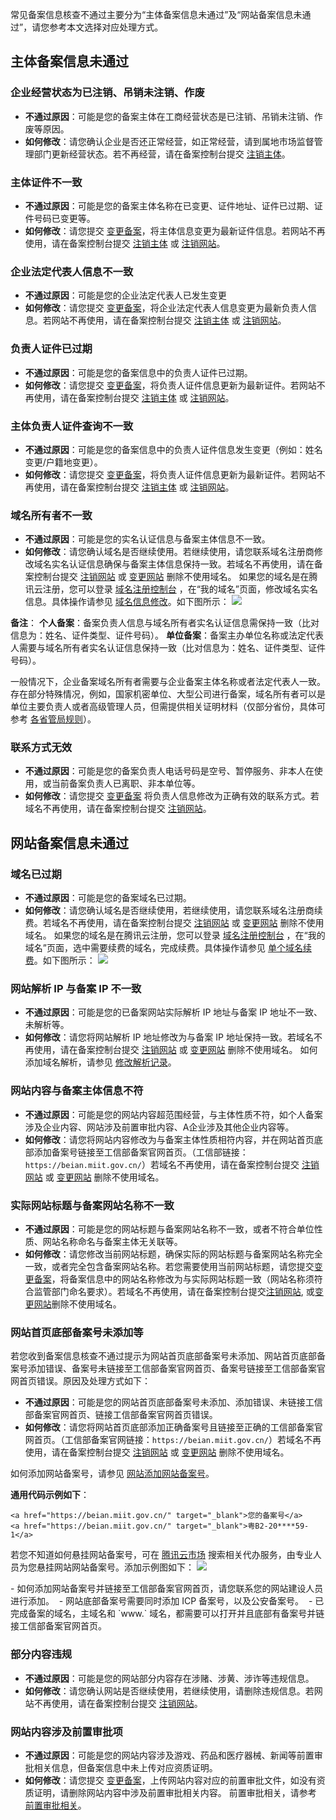 

常见备案信息核查不通过主要分为“主体备案信息未通过”及“网站备案信息未通过”，请您参考本文选择对应处理方式。




## 主体备案信息未通过

### 企业经营状态为已注销、吊销未注销、作废[](id:1)
- **不通过原因**：可能是您的备案主体在工商经营状态是已注销、吊销未注销、作废等原因。
- **如何修改**：请您确认企业是否还正常经营，如正常经营，请到属地市场监督管理部门更新经营状态。若不再经营，请在备案控制台提交 [注销主体](https://cloud.tencent.com/document/product/243/37410)。


### 主体证件不一致[](id:2)
- **不通过原因**：可能是您的备案主体名称在已变更、证件地址、证件已过期、证件号码已变更等。
- **如何修改**：请您提交 [变更备案](https://cloud.tencent.com/document/product/243/37406)，将主体信息变更为最新证件信息。若网站不再使用，请在备案控制台提交 [注销主体](https://cloud.tencent.com/document/product/243/37410) 或 [注销网站](https://cloud.tencent.com/document/product/243/37409)。


### 企业法定代表人信息不一致[](id:3)
- **不通过原因**：可能是您的企业法定代表人已发生变更
- **如何修改**：请您提交 [变更备案](https://cloud.tencent.com/document/product/243/37406)，将企业法定代表人信息变更为最新负责人信息。若网站不再使用，请在备案控制台提交 [注销主体](https://cloud.tencent.com/document/product/243/37410) 或 [注销网站](https://cloud.tencent.com/document/product/243/37409)。


### 负责人证件已过期[](id:4)
- **不通过原因**：可能是您的备案信息中的负责人证件已过期。
- **如何修改**：请您提交 [变更备案](https://cloud.tencent.com/document/product/243/37406)，将负责人证件信息更新为最新证件。若网站不再使用，请在备案控制台提交 [注销主体](https://cloud.tencent.com/document/product/243/37410) 或 [注销网站](https://cloud.tencent.com/document/product/243/37409)。


### 主体负责人证件查询不一致[](id:5)
- **不通过原因**：可能是您的备案信息中的负责人证件信息发生变更（例如：姓名变更/户籍地变更）。
- **如何修改**：请您提交 [变更备案](https://cloud.tencent.com/document/product/243/37406)，将负责人证件信息更新为最新证件。若网站不再使用，请在备案控制台提交 [注销主体](https://cloud.tencent.com/document/product/243/37410) 或 [注销网站](https://cloud.tencent.com/document/product/243/37409)。


### 域名所有者不一致[](id:7)
- **不通过原因**：可能是您的实名认证信息与备案主体信息不一致。
- **如何修改**：请您确认域名是否继续使用。若继续使用，请您联系域名注册商修改域名实名认证信息确保与备案主体信息保持一致。若域名不再使用，请在备案控制台提交 [注销网站](https://cloud.tencent.com/document/product/243/37409) 或 [变更网站](https://cloud.tencent.com/document/product/243/37407) 删除不使用域名。
如果您的域名是在腾讯云注册，您可以登录 [域名注册控制台](https://console.cloud.tencent.com/domain) ，在“我的域名”页面，修改域名实名信息。具体操作请参见 [域名信息修改](https://cloud.tencent.com/document/product/242/3648)。如下图所示：
![](https://qcloudimg.tencent-cloud.cn/raw/0f9cb1f1f7e3ae5caa848daa801bc7a5.png)

**备注**：
**个人备案**：备案负责人信息与域名所有者实名认证信息需保持一致（比对信息为：姓名、证件类型、证件号码）。
**单位备案**：备案主办单位名称或法定代表人需要与域名所有者实名认证信息保持一致（比对信息为：姓名、证件类型、证件号码）。

一般情况下，企业备案域名所有者需要与企业备案主体名称或者法定代表人一致。
存在部分特殊情况，例如，国家机密单位、大型公司进行备案，域名所有者可以是单位主要负责人或者高级管理人员，但需提供相关证明材料（仅部分省份，具体可参考 [各省管局规则](https://cloud.tencent.com/document/product/243/3474)）。


### 联系方式无效[](id:13)
- **不通过原因**：可能是您的备案负责人电话号码是空号、暂停服务、非本人在使用，或当前备案负责人已离职、非本单位等。
- **如何修改**：请您提交 [变更备案](https://cloud.tencent.com/document/product/243/37406) 将负责人信息修改为正确有效的联系方式。若域名不再使用，请在备案控制台提交 [注销网站](https://cloud.tencent.com/document/product/243/37409)。


## 网站备案信息未通过


### 域名已过期[](id:6)
- **不通过原因**：可能是您的备案域名已过期。
- **如何修改**：请您确认域名是否继续使用，若继续使用，请您联系域名注册商续费。若域名不再使用，请在备案控制台提交 [注销网站](https://cloud.tencent.com/document/product/243/37409) 或 [变更网站](https://cloud.tencent.com/document/product/243/37407) 删除不使用域名。
如果您的域名是在腾讯云注册，您可以登录 [域名注册控制台](https://console.cloud.tencent.com/domain) ，在“我的域名”页面，选中需要续费的域名，完成续费。具体操作请参见 [单个域名续费](https://cloud.tencent.com/document/product/242/9644)。如下图所示：
![](https://qcloudimg.tencent-cloud.cn/raw/270e0c871c4dd4212b03c993eb38ec3c.png)



### 网站解析 IP 与备案 IP 不一致[](id:8)
- **不通过原因**：可能是您的已备案网站实际解析 IP 地址与备案 IP 地址不一致、未解析等。
- **如何修改**：请您将网站解析 IP 地址修改为与备案 IP 地址保持一致。若域名不再使用，请在备案控制台提交 [注销网站](https://cloud.tencent.com/document/product/243/37409) 或 [变更网站](https://cloud.tencent.com/document/product/243/37407) 删除不使用域名。
 如何添加域名解析，请参见 [修改解析记录](https://cloud.tencent.com/document/product/302/42168)。
 
 
 
 ### 网站内容与备案主体信息不符[](id:9)
- **不通过原因**：可能是您的网站内容超范围经营，与主体性质不符，如个人备案涉及企业内容、网站涉及前置审批内容、A企业涉及其他企业内容等。
- **如何修改**：请您将网站内容修改为与备案主体性质相符内容，并在网站首页底部添加备案号链接至工信部备案官网首页。（工信部链接：`https://beian.miit.gov.cn/`）若域名不再使用，请在备案控制台提交 [注销网站](https://cloud.tencent.com/document/product/243/37409) 或 [变更网站](https://cloud.tencent.com/document/product/243/37407) 删除不使用域名。

### 实际网站标题与备案网站名称不一致[](id:13)
- **不通过原因**：可能是您的网站标题与备案网站名称不一致，或者不符合单位性质、网站名称命名与备案主体无关联等。
- **如何修改**：请您修改当前网站标题，确保实际的网站标题与备案网站名称完全一致，或者完全包含备案网站名称。若您需要使用当前网站标题，请您提交[变更备案](https://cloud.tencent.com/document/product/243/37406)，将备案信息中的网站名称修改为与实际网站标题一致（网站名称须符合监管部门命名要求）。若域名不再使用，请在备案控制台提交[注销网站](https://cloud.tencent.com/document/product/243/37409), 或[变更网站](https://cloud.tencent.com/document/product/243/37407)删除不使用域名。

### 网站首页底部备案号未添加等[](id:10)
若您收到备案信息核查不通过提示为网站首页底部备案号未添加、网站首页底部备案号添加错误、备案号未链接至工信部备案官网首页、备案号链接至工信部备案官网首页错误。原因及处理方式如下：

- **不通过原因**：可能是您的网站首页底部备案号未添加、添加错误、未链接工信部备案官网首页、链接工信部备案官网首页错误。
- **如何修改**：请您将网站首页底部添加正确备案号且链接至正确的工信部备案官网首页。（工信部备案官网链接：`https://beian.miit.gov.cn/`）若域名不再使用，请在备案控制台提交 [注销网站](https://cloud.tencent.com/document/product/243/37409) 或 [变更网站](https://cloud.tencent.com/document/product/243/37407) 删除不使用域名。
 
 
 如何添加网站备案号，请参见 [网站添加网站备案号](https://cloud.tencent.com/document/product/243/61412#.E7.BD.91.E7.AB.99.E6.B7.BB.E5.8A.A0.E7.BD.91.E7.AB.99.E5.A4.87.E6.A1.88.E5.8F.B7)。

**通用代码示例如下**：
```
<a href="https://beian.miit.gov.cn/" target="_blank">您的备案号</a>
<a href="https://beian.miit.gov.cn/" target="_blank">粤B2-20****59-1</a>
```
若您不知道如何悬挂网站备案号，可在 [腾讯云市场](https://market.cloud.tencent.com/search/%E6%B7%BB%E5%8A%A0%E7%BD%91%E7%AB%99%E5%A4%87%E6%A1%88%E5%8F%B7) 搜索相关代办服务，由专业人员为您悬挂网站网站备案号。添加示例图如下：
![](https://qcloudimg.tencent-cloud.cn/raw/ddb631e8cbcfb098e296afa22ebbd36f.png)


<dx-alert infotype="explain" title="">
- 如何添加网站备案号并链接至工信部备案官网首页，请您联系您的网站建设人员进行添加。 
- 网站底部备案号需要同时添加 ICP 备案号，以及公安备案号。 
- 已完成备案的域名，主域名和 `www.` 域名，都需要可以打开并且底部有备案号并链接工信部备案官网首页。
</dx-alert>



### 部分内容违规[](id:11)
- **不通过原因**：可能是您的网站部分内容存在涉赌、涉黄、涉诈等违规信息。
- **如何修改**：请您确认网站是否继续使用，若继续使用，请删除违规信息。若网站不再使用，请在备案控制台提交 [注销网站](https://cloud.tencent.com/document/product/243/37409)。



### 网站内容涉及前置审批项[](id:12)
- **不通过原因**：可能是您的网站内容涉及游戏、药品和医疗器械、新闻等前置审批相关信息，但备案信息中未上传对应资质证明。
- **如何修改**：请您提交 [变更备案](https://cloud.tencent.com/document/product/243/37406)，上传网站内容对应的前置审批文件，如没有资质证明，请删除网站内容中涉及前置审批相关内容。
前置审批相关，请参考 [前置审批相关](https://cloud.tencent.com/document/product/243/36185)。





